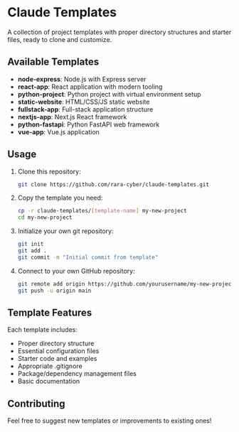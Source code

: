 # Claude Templates

A collection of project templates with proper directory structures and starter files, ready to clone and customize.

## Available Templates

- **node-express**: Node.js with Express server
- **react-app**: React application with modern tooling
- **python-project**: Python project with virtual environment setup
- **static-website**: HTML/CSS/JS static website
- **fullstack-app**: Full-stack application structure
- **nextjs-app**: Next.js React framework
- **python-fastapi**: Python FastAPI web framework
- **vue-app**: Vue.js application

## Usage

1. Clone this repository:
   ```bash
   git clone https://github.com/rara-cyber/claude-templates.git
   ```

2. Copy the template you need:
   ```bash
   cp -r claude-templates/[template-name] my-new-project
   cd my-new-project
   ```

3. Initialize your own git repository:
   ```bash
   git init
   git add .
   git commit -m "Initial commit from template"
   ```

4. Connect to your own GitHub repository:
   ```bash
   git remote add origin https://github.com/yourusername/my-new-project.git
   git push -u origin main
   ```

## Template Features

Each template includes:
- Proper directory structure
- Essential configuration files
- Starter code and examples
- Appropriate .gitignore
- Package/dependency management files
- Basic documentation

## Contributing

Feel free to suggest new templates or improvements to existing ones!